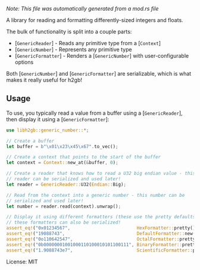 *Note: This file was automatically generated from a mod.rs file*

A library for reading and formatting differently-sized integers and floats.

The bulk of functionality is split into a couple parts:

* [`GenericReader`] - Reads any primitive type from a [`Context`]
* [`GenericNumber`] - Represents any primitive type
* [`GenericFormatter`] - Renders a [`GenericNumber`] with user-configurable options

Both [`GenericNumber`] and [`GenericFormatter`] are serializable, which is
what makes it really useful for h2gb!

## Usage

To use, you typically read a value from a buffer using a [`GenericReader`],
then display it using a [`GenericFormatter`]:

```rust
use libh2gb::generic_number::*;

// Create a buffer
let buffer = b"\x01\x23\x45\x67".to_vec();

// Create a context that points to the start of the buffer
let context = Context::new_at(&buffer, 0);

// Create a reader that knows how to read a U32 big endian value - this
// reader can be serialized and used later!
let reader = GenericReader::U32(Endian::Big);

// Read from the context into a generic number - this number can be
// serialized and used later!
let number = reader.read(context).unwrap();

// Display it using different formatters (these use the pretty defaults) -
// these formatters can also be serialized!
assert_eq!("0x01234567",                         HexFormatter::pretty().render(number).unwrap());
assert_eq!("19088743",                           DefaultFormatter::new().render(number).unwrap());
assert_eq!("0o110642547",                        OctalFormatter::pretty().render(number).unwrap());
assert_eq!("0b00000001001000110100010101100111", BinaryFormatter::pretty().render(number).unwrap());
assert_eq!("1.9088743e7",                        ScientificFormatter::pretty().render(number).unwrap());
```

License: MIT
